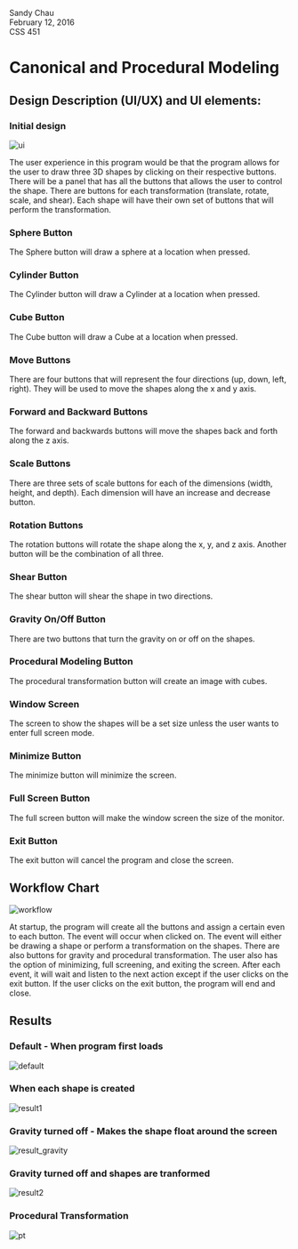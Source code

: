 Sandy Chau  
February 12, 2016  
CSS 451   

# Canonical and Procedural Modeling

## Design Description (UI/UX) and UI elements:
### Initial design
![ui](https://cloud.githubusercontent.com/assets/9274886/25075677/236d0478-22ce-11e7-9e0b-9b0259388600.png)

 
The user experience in this program would be that the program allows for the user to draw three 3D shapes by clicking on their respective buttons. There will be a panel that has all the buttons that allows the user to control the shape. There are buttons for each transformation (translate, rotate, scale, and shear). Each shape will have their own set of buttons that will perform the transformation. 
### Sphere Button
The Sphere button will draw a sphere at a location when pressed. 
### Cylinder Button 
The Cylinder button will draw a Cylinder at a location when pressed.
### Cube Button
The Cube button will draw a Cube at a location when pressed.
### Move Buttons
There are four buttons that will represent the four directions (up, down, left, right). They will be used to move the shapes along the x and y axis. 
### Forward and Backward Buttons
The forward and backwards buttons will move the shapes back and forth along the z axis.
### Scale Buttons
There are three sets of scale buttons for each of the dimensions (width, height, and depth). Each dimension will have an increase and decrease button.
### Rotation Buttons
The rotation buttons will rotate the shape along the x, y, and z axis. Another button will be the combination of all three.
### Shear Button
The shear button will shear the shape in two directions.
### Gravity On/Off Button
There are two buttons that turn the gravity on or off on the shapes.
### Procedural Modeling Button
The procedural transformation button will create an image with cubes.
### Window Screen 
The screen to show the shapes will be a set size unless the user wants to enter full screen mode. 
### Minimize Button
The minimize button will minimize the screen.
### Full Screen Button
The full screen button will make the window screen the size of the monitor.
### Exit Button
The exit button will cancel the program and close the screen. 




## Workflow Chart

![workflow](https://cloud.githubusercontent.com/assets/9274886/25075523/798e85aa-22cb-11e7-83c3-c496e88c6ea5.png)

 
At startup, the program will create all the buttons and assign a certain even to each button. The event will occur when clicked on. The event will either be drawing a shape or perform a transformation on the shapes. There are also buttons for gravity and procedural transformation. The user also has the option of minimizing, full screening, and exiting the screen. After each event, it will wait and listen to the next action except if the user clicks on the exit button. If the user clicks on the exit button, the program will end and close. 


## Results     
### Default - When program first loads

![default](https://cloud.githubusercontent.com/assets/9274886/25075609/1adbf69e-22cd-11e7-9a94-6f177c43fd33.png)

### When each shape is created
![result1](https://cloud.githubusercontent.com/assets/9274886/25075501/f5a25ad2-22ca-11e7-8a50-cfa490607920.png)

### Gravity turned off - Makes the shape float around the screen

![result_gravity](https://cloud.githubusercontent.com/assets/9274886/25075628/63a61e9a-22cd-11e7-920d-7128815c6dad.png)

### Gravity turned off and shapes are tranformed 
![result2](https://cloud.githubusercontent.com/assets/9274886/25075632/651d794e-22cd-11e7-8438-4aed8bf38371.png)


### Procedural Transformation 

![pt](https://cloud.githubusercontent.com/assets/9274886/25075633/745cc0c2-22cd-11e7-9a0c-846a41bc49fe.png)
